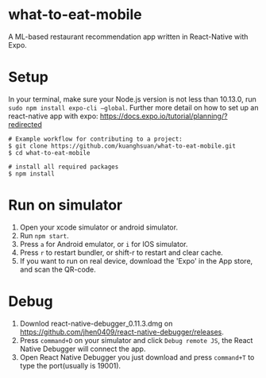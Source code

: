 # what-to-eat-mobile
  A ML-based restaurant recommendation app written in React-Native with Expo.

# Setup
  In your terminal, make sure your Node.js version is not less than 10.13.0, run `sudo npm install expo-cli —global`.
  Further more detail on how to set up an react-native app with expo: https://docs.expo.io/tutorial/planning/?redirected
```
# Example workflow for contributing to a project:
$ git clone https://github.com/kuanghsuan/what-to-eat-mobile.git
$ cd what-to-eat-mobile

# install all required packages
$ npm install
```

# Run on simulator
 1. Open your xcode simulator or android simulator.
 2. Run `npm start`.
 3. Press `a` for Android emulator, or `i` for IOS simulator.
 4. Press `r` to restart bundler, or shift-r to restart and clear cache.
 5. If you want to run on real device, download the 'Expo' in the App store, and scan the QR-code.
 
# Debug
 1. Downlod react-native-debugger_0.11.3.dmg on https://github.com/jhen0409/react-native-debugger/releases.
 2. Press `command+D` on your simulator and click `Debug remote JS`, the React Native Debugger will connect the app.
 3.  Open React Native Debugger you just download and press `command+T` to type the port(usually is 19001).
